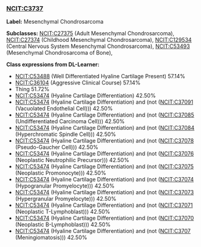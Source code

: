 
### [NCIT:C3737](http://purl.obolibrary.org/obo/NCIT_C3737)
**Label:** Mesenchymal Chondrosarcoma

**Subclasses:** [NCIT:C27375](http://purl.obolibrary.org/obo/NCIT_C27375) (Adult Mesenchymal Chondrosarcoma), [NCIT:C27374](http://purl.obolibrary.org/obo/NCIT_C27374) (Childhood Mesenchymal Chondrosarcoma), [NCIT:C129534](http://purl.obolibrary.org/obo/NCIT_C129534) (Central Nervous System Mesenchymal Chondrosarcoma), [NCIT:C53493](http://purl.obolibrary.org/obo/NCIT_C53493) (Mesenchymal Chondrosarcoma of Bone), 

**Class expressions from DL-Learner:**

- [NCIT:C53488](http://purl.obolibrary.org/obo/NCIT_C53488) (Well Differentiated Hyaline Cartilage Present) 57.14%
- [NCIT:C36104](http://purl.obolibrary.org/obo/NCIT_C36104) (Aggressive Clinical Course) 57.14%
- Thing 51.72%
- [NCIT:C53474](http://purl.obolibrary.org/obo/NCIT_C53474) (Hyaline Cartilage Differentiation) 42.50%
- [NCIT:C53474](http://purl.obolibrary.org/obo/NCIT_C53474) (Hyaline Cartilage Differentiation) and (not ([NCIT:C37091](http://purl.obolibrary.org/obo/NCIT_C37091) (Vacuolated Endothelial Cell))) 42.50%
- [NCIT:C53474](http://purl.obolibrary.org/obo/NCIT_C53474) (Hyaline Cartilage Differentiation) and (not ([NCIT:C37085](http://purl.obolibrary.org/obo/NCIT_C37085) (Undifferentiated Carcinoma Cell))) 42.50%
- [NCIT:C53474](http://purl.obolibrary.org/obo/NCIT_C53474) (Hyaline Cartilage Differentiation) and (not ([NCIT:C37084](http://purl.obolibrary.org/obo/NCIT_C37084) (Hyperchromatic Spindle Cell))) 42.50%
- [NCIT:C53474](http://purl.obolibrary.org/obo/NCIT_C53474) (Hyaline Cartilage Differentiation) and (not ([NCIT:C37078](http://purl.obolibrary.org/obo/NCIT_C37078) (Pseudo-Gaucher Cell))) 42.50%
- [NCIT:C53474](http://purl.obolibrary.org/obo/NCIT_C53474) (Hyaline Cartilage Differentiation) and (not ([NCIT:C37076](http://purl.obolibrary.org/obo/NCIT_C37076) (Neoplastic Neutrophilic Precursor))) 42.50%
- [NCIT:C53474](http://purl.obolibrary.org/obo/NCIT_C53474) (Hyaline Cartilage Differentiation) and (not ([NCIT:C37075](http://purl.obolibrary.org/obo/NCIT_C37075) (Neoplastic Promonocyte))) 42.50%
- [NCIT:C53474](http://purl.obolibrary.org/obo/NCIT_C53474) (Hyaline Cartilage Differentiation) and (not ([NCIT:C37074](http://purl.obolibrary.org/obo/NCIT_C37074) (Hypogranular Promyelocyte))) 42.50%
- [NCIT:C53474](http://purl.obolibrary.org/obo/NCIT_C53474) (Hyaline Cartilage Differentiation) and (not ([NCIT:C37073](http://purl.obolibrary.org/obo/NCIT_C37073) (Hypergranular Promyelocyte))) 42.50%
- [NCIT:C53474](http://purl.obolibrary.org/obo/NCIT_C53474) (Hyaline Cartilage Differentiation) and (not ([NCIT:C37071](http://purl.obolibrary.org/obo/NCIT_C37071) (Neoplastic T-Lymphoblast))) 42.50%
- [NCIT:C53474](http://purl.obolibrary.org/obo/NCIT_C53474) (Hyaline Cartilage Differentiation) and (not ([NCIT:C37070](http://purl.obolibrary.org/obo/NCIT_C37070) (Neoplastic B-Lymphoblast))) 42.50%
- [NCIT:C53474](http://purl.obolibrary.org/obo/NCIT_C53474) (Hyaline Cartilage Differentiation) and (not ([NCIT:C3707](http://purl.obolibrary.org/obo/NCIT_C3707) (Meningiomatosis))) 42.50%


